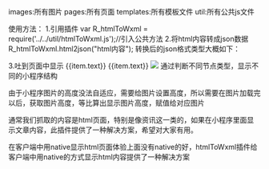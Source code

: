 images:所有图片
pages:所有页面
templates:所有模板文件
util:所有公共js文件

使用方法：
1.引用插件
var R_htmlToWxml = require('../../util/htmlToWxml.js');//引入公共方法
2.将html内容转成json数据
R_htmlToWxml.html2json("html内容");
转换后的json格式类型大概如下：

3.吐到页面中显示
<block wx:for="{{content}}"  wx:for-index="idy"  wx:for-item="cellData">
        <block  wx:if="{{cellData.type == 'view'}}">
            <view class="p">
                <block  wx:for="{{cellData.child}}" wx:key="text">
                    <block  wx:if="{{item.type == 'a'}}">
                        <text class="a" data-seccode="{{item.attr['data-seccode']}}" data-secname="{{item.attr['data-secname']}}" bindtap="stockClick">{{item.text}}</text>
                    </block>
                    <block  wx:else>
                        <text>{{item.text}}</text>
                    </block>
                </block>
            </view>
        </block>
        <block wx:if="{{cellData.type == 'img'}}">
            <image class="img" data-index="{{idy}}" style="height: {{cellData.attr.height?cellData.attr.height:0}}px"  mode="aspectFit" src="{{cellData.attr.src}}" bindload="imageLoad"></image>
        </block>
    </block>
通过判断不同节点类型，显示不同的小程序结构

由于小程序图片的高度没法自适应，需要给图片设置高度，所以需要在图片加载完以后，获取图片高度，等比算出显示图片高度，赋值给对应图片

通常我们抓取的内容是html页面，特别是像资讯这一类的，如果在小程序里面显示文章内容，此插件提供了一种解决方案，希望对大家有用。

在客户端中用native显示html页面体验上面没有native的好，htmlToWxml插件给客户端中用native的方式显示html内容提供了一种解决方案




